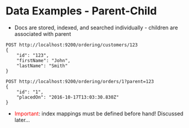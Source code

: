 # Data Examples - Parent-Child #

* Docs are stored, indexed, and searched individually - children are associated with parent
```
POST http://localhost:9200/ordering/customers/123
{
	"id": "123",
	"firstName": "John",
	"lastName": "Smith"
}
```
```
POST http://localhost:9200/ordering/orders/1?parent=123
{
	"id": "1",
	"placedOn": "2016-10-17T13:03:30.830Z"
}
```
* <a style="color:red">Important</a>: index mappings must be defined before hand! Discussed later...
